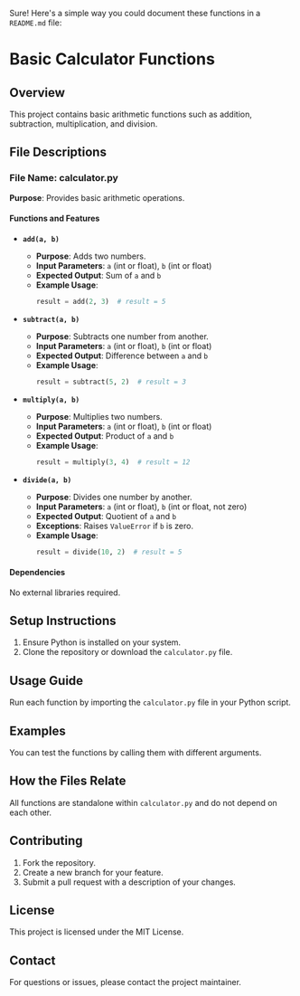Sure! Here's a simple way you could document these functions in a `README.md` file:

# Basic Calculator Functions

## Overview
This project contains basic arithmetic functions such as addition, subtraction, multiplication, and division.

## File Descriptions

### File Name: calculator.py
**Purpose**: Provides basic arithmetic operations.

#### Functions and Features

- **`add(a, b)`**
  - **Purpose**: Adds two numbers.
  - **Input Parameters**: `a` (int or float), `b` (int or float)
  - **Expected Output**: Sum of `a` and `b`
  - **Example Usage**:
    ```python
    result = add(2, 3)  # result = 5
    ```
    
- **`subtract(a, b)`**
  - **Purpose**: Subtracts one number from another.
  - **Input Parameters**: `a` (int or float), `b` (int or float)
  - **Expected Output**: Difference between `a` and `b`
  - **Example Usage**:
    ```python
    result = subtract(5, 2)  # result = 3
    ```
    
- **`multiply(a, b)`**
  - **Purpose**: Multiplies two numbers.
  - **Input Parameters**: `a` (int or float), `b` (int or float)
  - **Expected Output**: Product of `a` and `b`
  - **Example Usage**:
    ```python
    result = multiply(3, 4)  # result = 12
    ```

- **`divide(a, b)`**
  - **Purpose**: Divides one number by another.
  - **Input Parameters**: `a` (int or float), `b` (int or float, not zero)
  - **Expected Output**: Quotient of `a` and `b`
  - **Exceptions**: Raises `ValueError` if `b` is zero.
  - **Example Usage**:
    ```python
    result = divide(10, 2)  # result = 5
    ```

#### Dependencies
No external libraries required.

## Setup Instructions
1. Ensure Python is installed on your system.
2. Clone the repository or download the `calculator.py` file.

## Usage Guide
Run each function by importing the `calculator.py` file in your Python script.

## Examples
You can test the functions by calling them with different arguments.

## How the Files Relate
All functions are standalone within `calculator.py` and do not depend on each other.

## Contributing
1. Fork the repository.
2. Create a new branch for your feature.
3. Submit a pull request with a description of your changes.

## License
This project is licensed under the MIT License.

## Contact
For questions or issues, please contact the project maintainer.